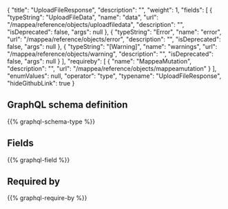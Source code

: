 {
  "title": "UploadFileResponse",
  "description": "",
  "weight": 1,
  "fields": [
    {
      "typeString": "UploadFileData",
      "name": "data",
      "url": "/mappea/reference/objects/uploadfiledata",
      "description": "",
      "isDeprecated": false,
      "args": null
    },
    {
      "typeString": "Error",
      "name": "error",
      "url": "/mappea/reference/objects/error",
      "description": "",
      "isDeprecated": false,
      "args": null
    },
    {
      "typeString": "[Warning]",
      "name": "warnings",
      "url": "/mappea/reference/objects/warning",
      "description": "",
      "isDeprecated": false,
      "args": null
    }
  ],
  "requireby": [
    {
      "name": "MappeaMutation",
      "description": "",
      "url": "/mappea/reference/objects/mappeamutation"
    }
  ],
  "enumValues": null,
  "operator": "type",
  "typename": "UploadFileResponse",
  "hideGithubLink": true
}
## GraphQL schema definition

{{% graphql-schema-type %}}

## Fields

{{% graphql-field %}}

## Required by

{{% graphql-require-by %}}
